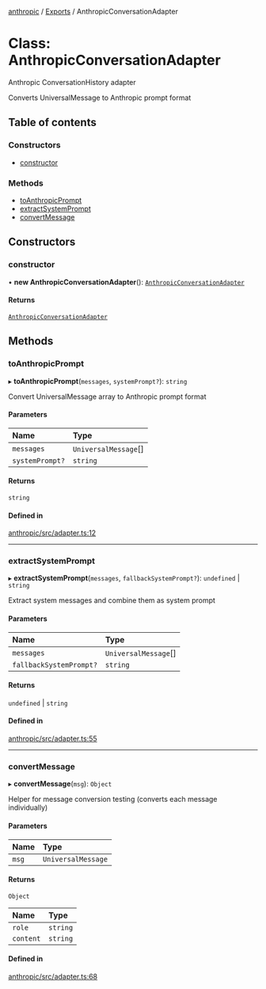 <!-- 
 ⚠️  AUTO-GENERATED FILE - DO NOT EDIT MANUALLY
 This file is automatically generated by scripts/docs-generator.js
 To make changes, edit the source TypeScript files or update the generator script
-->

[anthropic](../../) / [Exports](../modules) / AnthropicConversationAdapter

# Class: AnthropicConversationAdapter

Anthropic ConversationHistory adapter

Converts UniversalMessage to Anthropic prompt format

## Table of contents

### Constructors

- [constructor](AnthropicConversationAdapter#constructor)

### Methods

- [toAnthropicPrompt](AnthropicConversationAdapter#toanthropicprompt)
- [extractSystemPrompt](AnthropicConversationAdapter#extractsystemprompt)
- [convertMessage](AnthropicConversationAdapter#convertmessage)

## Constructors

### constructor

• **new AnthropicConversationAdapter**(): [`AnthropicConversationAdapter`](AnthropicConversationAdapter)

#### Returns

[`AnthropicConversationAdapter`](AnthropicConversationAdapter)

## Methods

### toAnthropicPrompt

▸ **toAnthropicPrompt**(`messages`, `systemPrompt?`): `string`

Convert UniversalMessage array to Anthropic prompt format

#### Parameters

| Name | Type |
| :------ | :------ |
| `messages` | `UniversalMessage`[] |
| `systemPrompt?` | `string` |

#### Returns

`string`

#### Defined in

[anthropic/src/adapter.ts:12](https://github.com/woojubb/robota/blob/e6131eaf5aa8ad4c0727d0e3d64ac06416590fdf/packages/anthropic/src/adapter.ts#L12)

___

### extractSystemPrompt

▸ **extractSystemPrompt**(`messages`, `fallbackSystemPrompt?`): `undefined` \| `string`

Extract system messages and combine them as system prompt

#### Parameters

| Name | Type |
| :------ | :------ |
| `messages` | `UniversalMessage`[] |
| `fallbackSystemPrompt?` | `string` |

#### Returns

`undefined` \| `string`

#### Defined in

[anthropic/src/adapter.ts:55](https://github.com/woojubb/robota/blob/e6131eaf5aa8ad4c0727d0e3d64ac06416590fdf/packages/anthropic/src/adapter.ts#L55)

___

### convertMessage

▸ **convertMessage**(`msg`): `Object`

Helper for message conversion testing (converts each message individually)

#### Parameters

| Name | Type |
| :------ | :------ |
| `msg` | `UniversalMessage` |

#### Returns

`Object`

| Name | Type |
| :------ | :------ |
| `role` | `string` |
| `content` | `string` |

#### Defined in

[anthropic/src/adapter.ts:68](https://github.com/woojubb/robota/blob/e6131eaf5aa8ad4c0727d0e3d64ac06416590fdf/packages/anthropic/src/adapter.ts#L68)
